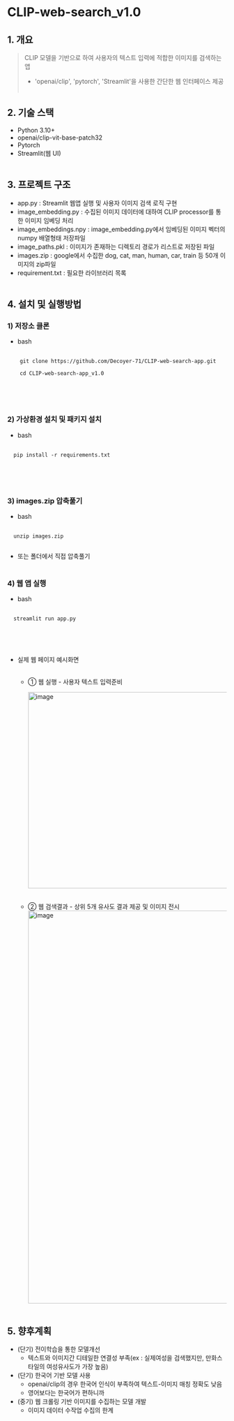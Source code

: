 # CLIP-web-search_v1.0
## 1. 개요
> CLIP 모델을 기반으로 하여 사용자의 텍스트 입력에 적합한 이미지를 검색하는 앱
>  - 'openai/clip', 'pytorch', 'Streamlit'을 사용한 간단한 웹 인터페이스 제공
<br></br>
## 2. 기술 스택
- Python 3.10+
- openai/clip-vit-base-patch32
- Pytorch
- Streamlit(웹 UI)
<br></br>
## 3. 프로젝트 구조
  - app.py : Streamlit 웹앱 실행 및 사용자 이미지 검색 로직 구현
  - image_embedding.py : 수집된 이미지 데이터에 대하여 CLIP processor를 통한 이미지 임베딩 처리
  - image_embeddings.npy : image_embedding.py에서 임베딩된 이미지 벡터의 numpy 배열형태 저장파일
  - image_paths.pkl : 이미지가 존재하는 디렉토리 경로가 리스트로 저장된 파일
  - images.zip : google에서 수집한 dog, cat, man, human, car, train 등 50개 이미지의 zip파일
  - requirement.txt : 필요한 라이브러리 목록
<br></br>
## 4. 설치 및 실행방법
### 1) 저장소 클론 
  - bash
<pre>
  <code>
    git clone https://github.com/Decoyer-71/CLIP-web-search-app.git

    cd CLIP-web-search-app_v1.0
  </code>
</pre>
<br></br>
### 2) 가상환경 설치 및 패키지 설치
  - bash
<pre>
  <code>
  pip install -r requirements.txt
  </code>
</pre>
<br></br>
### 3) images.zip 압축풀기
  - bash
<pre>
  <code>
  unzip images.zip
  </code>
</pre>
- 또는 폴더에서 직접 압축풀기
<br></br>
### 4) 웹 앱 실행
  - bash
<pre>
  <code>
  streamlit run app.py
  </code>
</pre>
<br></br>
  - 실제 웹 페이지 예시화면
    <br></br>
    + ① 웹 실행 - 사용자 텍스트 입력준비
      
      <img width="650" height="450" alt="image" src="https://github.com/user-attachments/assets/1e4625ab-937a-417a-b734-114623ee0842" />
      <br></br>
    + ② 웹 검색결과 - 상위 5개 유사도 결과 제공 및 이미지 전시
      <img width="650" height="900" alt="image" src="https://github.com/user-attachments/assets/40c70908-6692-464f-8935-55cfcbc97ab0" />
<br></br>

## 5. 향후계획
- (단기) 전이학습을 통한 모델개선
   + 텍스트와 이미지간 디테일한 연결성 부족(ex : 실제여성을 검색했지만, 만화스타일의 여성유사도가 가장 높음)
- (단기) 한국어 기반 모델 사용
   + openai/clip의 경우 한국어 인식이 부족하여 텍스트-이미지 매칭 정확도 낮음
   + 영어보다는 한국어가 편하니까
- (중기) 웹 크롤링 기반 이미지를 수집하는 모델 개발
  + 이미지 데이터 수작업 수집의 한계 



